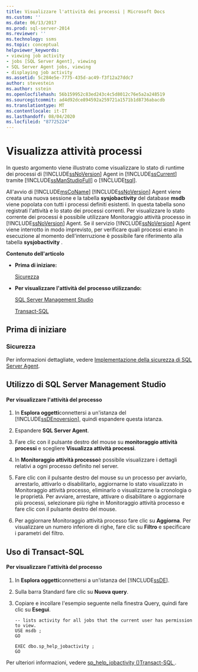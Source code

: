 ```yaml
---
title: Visualizzare l'attività dei processi | Microsoft Docs
ms.custom: ''
ms.date: 06/13/2017
ms.prod: sql-server-2014
ms.reviewer: ''
ms.technology: ssms
ms.topic: conceptual
helpviewer_keywords:
- viewing job activity
- jobs [SQL Server Agent], viewing
- SQL Server Agent jobs, viewing
- displaying job activity
ms.assetid: 5c284e5e-7775-435d-ac49-f3f12a27ddc7
author: stevestein
ms.author: sstein
ms.openlocfilehash: 56b159952c83ed243c4c5d8012c76e5a2a248519
ms.sourcegitcommit: ad4d92dce894592a259721a1571b1d8736abacdb
ms.translationtype: MT
ms.contentlocale: it-IT
ms.lasthandoff: 08/04/2020
ms.locfileid: "87725224"
---
```

# <a name="view-job-activity"></a>Visualizza attività processi
  In questo argomento viene illustrato come visualizzare lo stato di runtime dei processi di [!INCLUDE[ssNoVersion](../../includes/ssnoversion-md.md)] Agent in [!INCLUDE[ssCurrent](../../includes/sscurrent-md.md)] tramite [!INCLUDE[ssManStudioFull](../../includes/ssmanstudiofull-md.md)] o [!INCLUDE[tsql](../../includes/tsql-md.md)].  
  
 All'avvio di [!INCLUDE[msCoName](../../includes/msconame-md.md)] [!INCLUDE[ssNoVersion](../../includes/ssnoversion-md.md)] Agent viene creata una nuova sessione e la tabella **sysjobactivity** del database **msdb** viene popolata con tutti i processi definiti esistenti. In questa tabella sono registrati l'attività e lo stato dei processi correnti. Per visualizzare lo stato corrente dei processi è possibile utilizzare Monitoraggio attività processo in [!INCLUDE[ssNoVersion](../../includes/ssnoversion-md.md)] Agent. Se il servizio [!INCLUDE[ssNoVersion](../../includes/ssnoversion-md.md)] Agent viene interrotto in modo imprevisto, per verificare quali processi erano in esecuzione al momento dell'interruzione è possibile fare riferimento alla tabella **sysjobactivity** .  
  
 **Contenuto dell'articolo**  
  
-   **Prima di iniziare:**  
  
     [Sicurezza](#Security)  
  
-   **Per visualizzare l'attività del processo utilizzando:**  
  
     [SQL Server Management Studio](#SSMS)  
  
     [Transact-SQL](#TSQL)  
  
## <a name="before-you-begin"></a>Prima di iniziare  
  
###  <a name="security"></a><a name="Security"></a> Sicurezza  
 Per informazioni dettagliate, vedere [Implementazione della sicurezza di SQL Server Agent](implement-sql-server-agent-security.md).  
  
##  <a name="using-sql-server-management-studio"></a><a name="SSMS"></a> Utilizzo di SQL Server Management Studio  
  
#### <a name="to-view-job-activity"></a>Per visualizzare l'attività del processo  
  
1.  In **Esplora oggetti**connettersi a un'istanza del [!INCLUDE[ssDEnoversion](../../includes/ssdenoversion-md.md)], quindi espandere questa istanza.  
  
2.  Espandere **SQL Server Agent**.  
  
3.  Fare clic con il pulsante destro del mouse su **monitoraggio attività processi** e scegliere **Visualizza attività processi**.  
  
4.  In **Monitoraggio attività processo**è possibile visualizzare i dettagli relativi a ogni processo definito nel server.  
  
5.  Fare clic con il pulsante destro del mouse su un processo per avviarlo, arrestarlo, attivarlo o disabilitarlo, aggiornarne lo stato visualizzato in Monitoraggio attività processo, eliminarlo o visualizzarne la cronologia o le proprietà.  Per avviare, arrestare, attivare o disabilitare o aggiornare più processi, selezionare più righe in Monitoraggio attività processo e fare clic con il pulsante destro del mouse.  
  
6.  Per aggiornare Monitoraggio attività processo fare clic su **Aggiorna**. Per visualizzare un numero inferiore di righe, fare clic su **Filtro** e specificare i parametri del filtro.  
  
##  <a name="using-transact-sql"></a><a name="TSQL"></a> Uso di Transact-SQL  
  
#### <a name="to-view-job-activity"></a>Per visualizzare l'attività del processo  
  
1.  In **Esplora oggetti**connettersi a un'istanza del [!INCLUDE[ssDE](../../includes/ssde-md.md)].  
  
2.  Sulla barra Standard fare clic su **Nuova query**.  
  
3.  Copiare e incollare l'esempio seguente nella finestra Query, quindi fare clic su **Esegui**.  
  
    ```  
    -- lists activity for all jobs that the current user has permission to view.  
    USE msdb ;  
    GO  
  
    EXEC dbo.sp_help_jobactivity ;  
    GO  
    ```  
  
 Per ulteriori informazioni, vedere [sp_help_jobactivity &#40;&#41;Transact-SQL ](/sql/relational-databases/system-stored-procedures/sp-help-jobactivity-transact-sql).  
  
  
